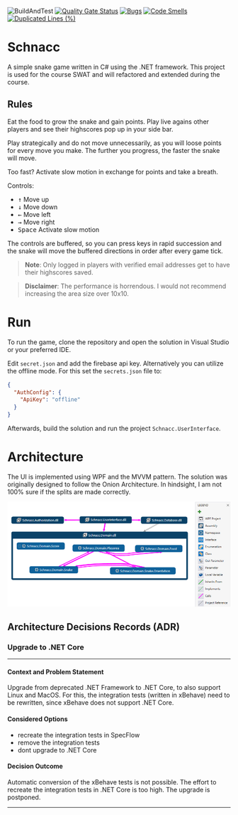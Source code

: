 ![BuildAndTest](https://github.com/daerup/Schnacc/actions/workflows/dotnet-build.yml/badge.svg)
[![Quality Gate Status](https://sonarcloud.io/api/project_badges/measure?project=daerup_Schnacc&metric=alert_status)](https://sonarcloud.io/summary/new_code?id=daerup_Schnacc)
[![Bugs](https://sonarcloud.io/api/project_badges/measure?project=daerup_Schnacc&metric=bugs)](https://sonarcloud.io/summary/new_code?id=daerup_Schnacc)
[![Code Smells](https://sonarcloud.io/api/project_badges/measure?project=daerup_Schnacc&metric=code_smells)](https://sonarcloud.io/summary/new_code?id=daerup_Schnacc)
[![Duplicated Lines (%)](https://sonarcloud.io/api/project_badges/measure?project=daerup_Schnacc&metric=duplicated_lines_density)](https://sonarcloud.io/summary/new_code?id=daerup_Schnacc)

# Schnacc
A simple snake game written in C# using the .NET framework. 
This project is used for the course SWAT and will refactored and extended during the course. 

## Rules
Eat the food to grow the snake and gain points. Play live agains other players and see their highscores pop up in your side bar. 

Play strategically and do not move unnecessarily, as you will loose points for every move you make.
The further you progress, the faster the snake will move.

Too fast? Activate slow motion in exchange for points and take a breath.

Controls:
- <kbd>↑</kbd> Move up
- <kbd>↓</kbd> Move down
- <kbd>←</kbd> Move left
- <kbd>→</kbd> Move right
- <kbd>Space</kbd> Activate slow motion

The controls are buffered, so you can press keys in rapid succession and the snake will move the buffered directions in order after every game tick.

>**Note**: Only logged in players with verified email addresses get to have their highscores saved.

> **Disclaimer**: The performance is horrendous. I would not recommend increasing the area size over 10x10.
# Run
To run the game, clone the repository and open the solution in Visual Studio or your preferred IDE.

Edit `secret.json` and add the firebase api key. Alternatively you can utilize the offline mode.
For this set the ``secrets.json`` file to:

```json
{
  "AuthConfig": {
    "ApiKey": "offline"
  }
}
```

Afterwards, build the solution and run the project `Schnacc.UserInterface`.
# Architecture
The UI is implemented using WPF and the MVVM pattern. The solution was originally designed to follow the Onion Architecture. In hindsight, I am not 100% sure if the splits are made correctly.

![alt text](img/architecture.png)

## Architecture Decisions Records (ADR)
### Upgrade to .NET Core
---

#### Context and Problem Statement

Upgrade from deprecated .NET Framework to .NET Core, to also support Linux and MacOS. For this, the integration tests (written in xBehave) need to be rewritten, since xBehave does not support .NET Core.

#### Considered Options

* recreate the integration tests in SpecFlow
* remove the integration tests
* dont upgrade to .NET Core

#### Decision Outcome

Automatic conversion of the xBehave tests is not possible. The effort to recreate the integration tests in .NET Core is too high. The upgrade is postponed.

---
